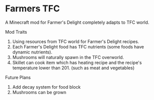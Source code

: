 # Farmers TFC
A Minecraft mod for Farmer's Delight completely adapts to TFC world.

Mod Traits
1. Using resources from TFC world for Farmer's Delight  recipes.
2. Each Farmer's Delight food has TFC nutrients (some foods have dynamic nutrients).
3. Mushrooms will naturally spawn in the TFC overworld.
4. Skillet can cook item which has heating recipe and the recipe's temperature lower than 201.  (such as meat and vegetables)

Future Plans
1. Add decay system for food block
2. Mushrooms can be grown
